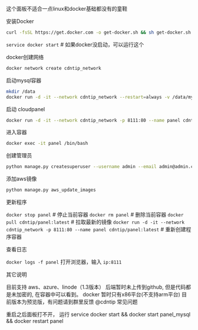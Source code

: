 这个面板不适合一点linux和docker基础都没有的童鞋

安装Docker

```bash
curl -fsSL https://get.docker.com -o get-docker.sh && sh get-docker.sh
```

`service docker start` # 如果docker没启动，可以运行这个

docker创建网络

```bash
docker network create cdntip_network
```

启动mysql容器

```bash
mkdir /data
docker run -d -it --network cdntip_network --restart=always -v /data/mysql:/var/lib/mysql --name panel_mysql -e MYSQL_ROOT_PASSWORD=root -e MYSQL_DATABASE=panel mysql:5.7 --character-set-server=utf8mb4 --collation-server=utf8mb4_unicode_ci
```

启动 cloudpanel

```bash
docker run -d -it --network cdntip_network -p 8111:80 --name panel cdntip/panel
```

进入容器

```bash
docker exec -it panel /bin/bash
```

创建管理员

```bash
python manage.py createsuperuser --username admin --email admin@admin.com
```

添加aws镜像

```bash
python manage.py aws_update_images
```

更新程序

`docker stop panel` # 停止当前容器
`docker rm panel` # 删除当前容器
`docker pull cdntip/panel:latest` # 拉取最新的镜像
`docker run -d -it --network cdntip_network -p 8111:80 --name panel cdntip/panel:latest` # 重新创建程序容器

查看日志

`docker logs -f panel`
打开浏览器，输入 `ip:8111`

其它说明

目前支持 aws、azure、linode（1.3版本）
后端暂时未上传到github, 但是代码都是未加密的, 在容器中可以看到。
docker 暂时只有x86平台(不支持arm平台)
目前版本为预览版，有问题请到群里反馈 @cdntip
常见问题

重启之后面板打不开， 运行 service docker start && docker start panel_mysql && docker restart panel
